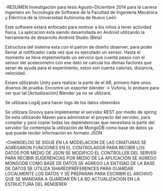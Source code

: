 -RESUMEN
Investigación para tesis Agosto-Diciembre 2014 para la carrera Ingeniero en Tecnología de Software de la Facultad de Ingeniería Mecánica y Eléctrica de la Universidad Autónoma de Nuevo León

Este software estará enfocado para motivar a los niños a tener actividad física.
La aplicacion esta siendo desarrollada en Android utilizando la herramienta de desarrollo Android Studio (Beta)

Estructura del sistema esta con el patron de diseño observer, para poder llamar al notificador cada vez que es ejecutado un sensor.
Hasta el momento se lleva implementado un servicio que cuenta pasos con el sensor del acelerometro con ese dato se calcula los demas factores que seran de ayuda para el experimento, estos son cuenta calorias, distancia, velocidad.

Estare utilizando Unity para realizar la parte de el AR, primero hare unos disenos de prueba. 
Encontre un exporter blender -> Vuforia, lo probare para ver que tal.[Actualización] Blender ya no se utilizará.

Se utilizara Log4j para hacer logs de los datos obtenidos

Se utilizara Groovy para implementar el servidor REST por medio de spring
Se esta utilizando Maven para administrar el proyecto del servidor, para compilar y para copiar todas las dependencias que necesitara la parte del servidor
Se contempla la utilización de MongoDB como base de datos ya que puede recibir información en formato JSON 

-CHANGELOG
	SE SIGUE EN LA MODELACION DE LAS CRIATURAS
    SE AGREGARON FUNCIONES EN EL CONTROLADOR PARA RECIBIR LOS DATOS POR MEDIO DE JSON
	SE MODIFICO EL CONTROLLER DEL SERVER PARA RECIBIR SUGERENCIAS POR MEDIO DE LA APLICACIÓN
    SE AGREGO MONGODB COMO BASE DE DATOS
    SE AGREGO LA ENTIDAD DE LA BASE DE DATOS 
    SE UTILIZA SHAREDPREFERENCES PARA GUARDAR LOCALMENTE LOS DATOS Y SE PREPARAN PARA ESCRIBIR EL ARCHIVO QUE SE MANDARA A GUARDAR EN LA BD
    ACTUALIZACION EN LA ESTRUCTURA DEL RENDERER

